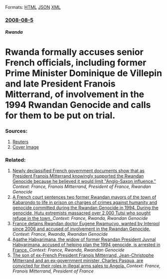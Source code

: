 
Formats: [HTML](/news/2008/08/5/rwanda-formally-accuses-senior-french-officials-including-former-prime-minister-dominique-de-villepin-and-late-president-francois-mitterra.html)  [JSON](/news/2008/08/5/rwanda-formally-accuses-senior-french-officials-including-former-prime-minister-dominique-de-villepin-and-late-president-francois-mitterra.json)  [XML](/news/2008/08/5/rwanda-formally-accuses-senior-french-officials-including-former-prime-minister-dominique-de-villepin-and-late-president-francois-mitterra.xml)  

### [2008-08-5](/news/2008/08/5/index.md)

##### Rwanda
#  Rwanda formally accuses senior French officials, including former Prime Minister Dominique de Villepin and late President Franois Mitterrand, of involvement in the 1994 Rwandan Genocide and calls for them to be put on trial. 




### Sources:

1. [Reuters](https://www.reuters.com/article/africaCrisis/idUSL5044632)
1. [Cover Image](https://s4.reutersmedia.net/resources_v2/images/rcom-default.png)

### Related:

1. [ Newly declassified French government documents show that as President Franois Mitterrand knowingly supported the Rwandan Genocide because he believed it would limit "Anglo-Saxon influence." ](/news/2007/07/6/newly-declassified-french-government-documents-show-that-as-president-francois-mitterrand-knowingly-supported-the-rwandan-genocide-because.md) _Context: France, Franois Mitterrand, President of France, Rwandan Genocide_
2. [A French court sentences two former Rwandan mayors of the town of Kabarondo to life in prison on charges of crimes against humanity and genocide committed during the Rwandan Genocide in 1994. During the genocide, Hutu extremists massacred over 2,000 Tutsi who sought refuge in the town. ](/news/2016/07/7/a-french-court-sentences-two-former-rwandan-mayors-of-the-town-of-kabarondo-to-life-in-prison-on-charges-of-crimes-against-humanity-and-geno.md) _Context: France, Rwanda, Rwandan Genocide_
3. [France detains Rwandan doctor Eugene Rwamucyo, wanted by Interpol since 2006 and accused of involvement in the Rwandan Genocide. ](/news/2010/05/27/france-detains-rwandan-doctor-eugene-rwamucyo-wanted-by-interpol-since-2006-and-accused-of-involvement-in-the-rwandan-genocide.md) _Context: France, Rwanda, Rwandan Genocide_
4. [Agathe Habyarimana, the widow of former Rwandan President Juvnal Habyarimana, accused of helping plan the 1994 genocide, is arrested in France. ](/news/2010/03/2/agathe-habyarimana-the-widow-of-former-rwandan-president-juvenal-habyarimana-accused-of-helping-plan-the-1994-genocide-is-arrested-in-fra.md) _Context: France, Rwanda, Rwandan Genocide_
5. [ The son of ex-French President Franois Mitterrand, Jean-Christophe Mitterrand and an ex-government minister, Charles Pasqua, are convicted for their roles in illegal arms sales to Angola. ](/news/2009/10/27/the-son-of-ex-french-president-francois-mitterrand-jean-christophe-mitterrand-and-an-ex-government-minister-charles-pasqua-are-convicted.md) _Context: France, Franois Mitterrand, President of France_
